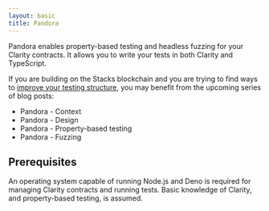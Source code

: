 ```yaml
---
layout: basic
title: Pandora
---
```


Pandora enables property-based testing and headless fuzzing for your Clarity contracts. It allows you to write your tests in both Clarity and TypeScript.

If you are building on the Stacks blockchain and you are trying to find ways to [improve your testing structure](https://github.com/citycoins/protocol/issues/3), you may benefit from the upcoming series of blog posts:

* Pandora - Context
* Pandora - Design
* Pandora - Property-based testing
* Pandora - Fuzzing

## Prerequisites

An operating system capable of running Node.js and Deno is required for managing Clarity contracts and running tests. Basic knowledge of Clarity, and property-based testing, is assumed.
